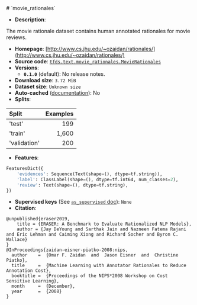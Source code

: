 <div itemscope itemtype="http://schema.org/Dataset">
  <div itemscope itemprop="includedInDataCatalog" itemtype="http://schema.org/DataCatalog">
    <meta itemprop="name" content="TensorFlow Datasets" />
  </div>
  <meta itemprop="name" content="movie_rationales" />
  <meta itemprop="description" content="&#10;The movie rationale dataset contains human annotated rationales for movie&#10;reviews.&#10;&#10;&#10;To use this dataset:&#10;&#10;```python&#10;import tensorflow_datasets as tfds&#10;&#10;ds = tfds.load(&#x27;movie_rationales&#x27;, split=&#x27;train&#x27;)&#10;for ex in ds.take(4):&#10;  print(ex)&#10;```&#10;&#10;See [the guide](https://www.tensorflow.org/datasets/overview) for more&#10;informations on [tensorflow_datasets](https://www.tensorflow.org/datasets).&#10;&#10;" />
  <meta itemprop="url" content="https://www.tensorflow.org/datasets/catalog/movie_rationales" />
  <meta itemprop="sameAs" content="http://www.cs.jhu.edu/~ozaidan/rationales/" />
  <meta itemprop="citation" content="&#10;@unpublished{eraser2019,&#10;    title = {ERASER: A Benchmark to Evaluate Rationalized NLP Models},&#10;    author = {Jay DeYoung and Sarthak Jain and Nazneen Fatema Rajani and Eric Lehman and Caiming Xiong and Richard Socher and Byron C. Wallace}&#10;}&#10;@InProceedings{zaidan-eisner-piatko-2008:nips,&#10;  author    =  {Omar F. Zaidan  and  Jason Eisner  and  Christine Piatko},&#10;  title     =  {Machine Learning with Annotator Rationales to Reduce Annotation Cost},&#10;  booktitle =  {Proceedings of the NIPS*2008 Workshop on Cost Sensitive Learning},&#10;  month     =  {December},&#10;  year      =  {2008}&#10;}&#10;" />
</div>
# `movie_rationales`

*   **Description**:

The movie rationale dataset contains human annotated rationales for movie
reviews.

*   **Homepage**:
    [http://www.cs.jhu.edu/~ozaidan/rationales/](http://www.cs.jhu.edu/~ozaidan/rationales/)
*   **Source code**:
    [`tfds.text.movie_rationales.MovieRationales`](https://github.com/tensorflow/datasets/tree/master/tensorflow_datasets/text/movie_rationales.py)
*   **Versions**:
    *   **`0.1.0`** (default): No release notes.
*   **Download size**: `3.72 MiB`
*   **Dataset size**: `Unknown size`
*   **Auto-cached**
    ([documentation](https://www.tensorflow.org/datasets/performances#auto-caching)):
    No
*   **Splits**:

Split        | Examples
:----------- | -------:
'test'       | 199
'train'      | 1,600
'validation' | 200

*   **Features**:

```python
FeaturesDict({
    'evidences': Sequence(Text(shape=(), dtype=tf.string)),
    'label': ClassLabel(shape=(), dtype=tf.int64, num_classes=2),
    'review': Text(shape=(), dtype=tf.string),
})
```

*   **Supervised keys** (See
    [`as_supervised` doc](https://www.tensorflow.org/datasets/api_docs/python/tfds/load#args)):
    `None`
*   **Citation**:

```
@unpublished{eraser2019,
    title = {ERASER: A Benchmark to Evaluate Rationalized NLP Models},
    author = {Jay DeYoung and Sarthak Jain and Nazneen Fatema Rajani and Eric Lehman and Caiming Xiong and Richard Socher and Byron C. Wallace}
}
@InProceedings{zaidan-eisner-piatko-2008:nips,
  author    =  {Omar F. Zaidan  and  Jason Eisner  and  Christine Piatko},
  title     =  {Machine Learning with Annotator Rationales to Reduce Annotation Cost},
  booktitle =  {Proceedings of the NIPS*2008 Workshop on Cost Sensitive Learning},
  month     =  {December},
  year      =  {2008}
}
```
